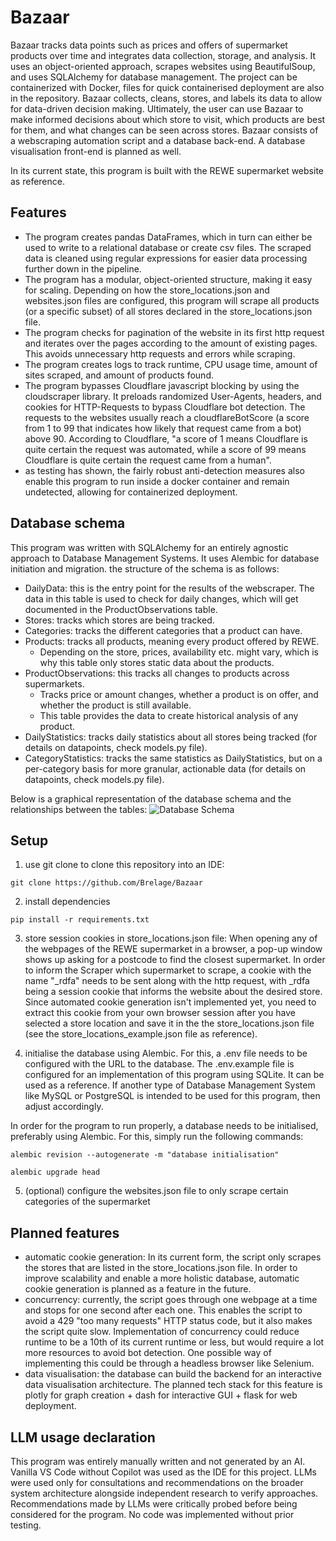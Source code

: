 # Bazaar
Bazaar tracks data points such as prices and offers of supermarket products over time and integrates data collection, storage, and analysis. It uses an object-oriented approach, scrapes websites using BeautifulSoup, and uses SQLAlchemy for database management. The project can be containerized with Docker, files for quick containerised deployment are also in the repository. Bazaar collects, cleans, stores, and labels its data to allow for data-driven decision making. Ultimately, the user can use Bazaar to make informed decisions about which store to visit, which products are best for them, and what changes can be seen across stores.
Bazaar consists of a webscraping automation script and a database back-end. A database visualisation front-end is planned as well.

In its current state, this program is built with the REWE supermarket website as reference.


## Features
- The program creates pandas DataFrames, which in turn can either be used to write to a relational database or create csv files. The scraped data is cleaned using regular expressions for easier data processing further down in the pipeline.
- The program has a modular, object-oriented structure, making it easy for scaling. Depending on how the store_locations.json and websites.json files are configured, this program will scrape all products (or a specific subset) of all stores declared in the store_locations.json file.
- The program checks for pagination of the website in its first http request and iterates over the pages according to the amount of existing pages. This avoids unnecessary http requests and errors while scraping.
- The program creates logs to track runtime, CPU usage time, amount of sites scraped, and amount of products found.
- The program bypasses Cloudflare javascript blocking by using the cloudscraper library. It preloads randomized User-Agents, headers, and cookies for HTTP-Requests to bypass Cloudflare bot detection. The requests to the websites usually reach a cloudflareBotScore (a score from 1 to 99 that indicates how likely that request came from a bot) above 90. According to Cloudflare, "a score of 1 means Cloudflare is quite certain the request was automated, while a score of 99 means Cloudflare is quite certain the request came from a human".
- as testing has shown, the fairly robust anti-detection measures also enable this program to run inside a docker container and remain undetected, allowing for containerized deployment.


## Database schema
This program was written with SQLAlchemy for an entirely agnostic approach to Database Management Systems. It uses Alembic for database initiation and migration.
the structure of the schema is as follows:
- DailyData: this is the entry point for the results of the webscraper. The data in this table is used to check for daily changes, which will get documented in the ProductObservations table. 
- Stores: tracks which stores are being tracked.
- Categories: tracks the different categories that a product can have.
- Products: tracks all products, meaning every product offered by REWE. 
    - Depending on the store, prices, availability etc. might vary, which is why this table only stores static data about the products.
- ProductObservations: this tracks all changes to products across supermarkets.
    - Tracks price or amount changes, whether a product is on offer, and whether the product is still available.
    - This table provides the data to create historical analysis of any product.
- DailyStatistics: tracks daily statistics about all stores being tracked (for details on datapoints, check models.py file). 
- CategoryStatistics: tracks the same statistics as DailyStatistics, but on a per-category basis for more granular, actionable data (for details on datapoints, check models.py file).

Below is a graphical representation of the database schema and the relationships between the tables:
![Database Schema](https://i.imgur.com/k7Ou5en.png)


## Setup
1. use git clone to clone this repository into an IDE:

```
git clone https://github.com/Brelage/Bazaar
```

2. install dependencies

```
pip install -r requirements.txt
```

3. store session cookies in store_locations.json file: 
When opening any of the webpages of the REWE supermarket in a browser, a pop-up window shows up asking for a postcode to find the closest supermarket. In order to inform the Scraper which supermarket to scrape, a cookie with the name "_rdfa" needs to be sent along with the http request, with _rdfa being a session cookie that informs the website about the desired store. 
Since automated cookie generation isn't implemented yet, you need to extract this cookie from your own browser session after you have selected a store location and save it in the the store_locations.json file (see the store_locations_example.json file as reference). 

4. initialise the database using Alembic.
For this, a .env file needs to be configured with the URL to the database. 
The .env.example file is configured for an implementation of this program using SQLite. It can be used as a reference. If another type of Database Management System like MySQL or PostgreSQL is intended to be used for this program, then adjust accordingly.

In order for the program to run properly, a database needs to be initialised, preferably using Alembic. For this, simply run the following commands:
```
alembic revision --autogenerate -m "database initialisation"
```
```
alembic upgrade head
```

5. (optional) configure the websites.json file to only scrape certain categories of the supermarket


## Planned features 
- automatic cookie generation: In its current form, the script only scrapes the stores that are listed in the store_locations.json file. In order to improve scalability and enable a more holistic database, automatic cookie generation is planned as a feature in the future.
- concurrency: currently, the script goes through one webpage at a time and stops for one second after each one. This enables the script to avoid a 429 "too many requests" HTTP status code, but it also makes the script quite slow. Implementation of concurrency could reduce runtime to be a 10th of its current runtime or less, but would require a lot more resources to avoid bot detection. One possible way of implementing this could be through a headless browser like Selenium. 
- data visualisation: the database can build the backend for an interactive data visualisation architecture. The planned tech stack for this feature is plotly for graph creation + dash for interactive GUI + flask for web deployment.


## LLM usage declaration
This program was entirely manually written and not generated by an AI. Vanilla VS Code without Copilot was used as the IDE for this project. LLMs were used only for consultations and recommendations on the broader system architecture alongside independent research to verify approaches. Recommendations made by LLMs were critically probed before being considered for the program. No code was implemented without prior testing. 